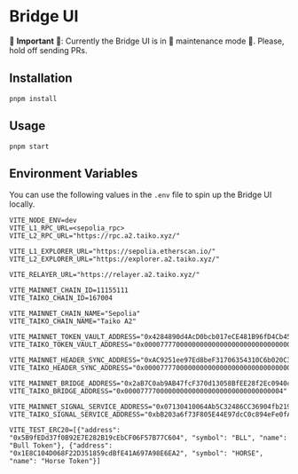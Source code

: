 # Bridge UI

🚨 **Important** 🚨: Currently the Bridge UI is in 🚧 maintenance mode 🚧. Please, hold off sending PRs.

## Installation

`pnpm install`

## Usage

`pnpm start`

## Environment Variables

You can use the following values in the `.env` file to spin up the Bridge UI locally.

```
VITE_NODE_ENV=dev
VITE_L1_RPC_URL=<sepolia_rpc>
VITE_L2_RPC_URL="https://rpc.a2.taiko.xyz/"

VITE_L1_EXPLORER_URL="https://sepolia.etherscan.io/"
VITE_L2_EXPLORER_URL="https://explorer.a2.taiko.xyz/"

VITE_RELAYER_URL="https://relayer.a2.taiko.xyz/"

VITE_MAINNET_CHAIN_ID=11155111
VITE_TAIKO_CHAIN_ID=167004

VITE_MAINNET_CHAIN_NAME="Sepolia"
VITE_TAIKO_CHAIN_NAME="Taiko A2"

VITE_MAINNET_TOKEN_VAULT_ADDRESS="0x4284890d4AcD0bcb017eCE481B96fD4Cb457CAc8"
VITE_TAIKO_TOKEN_VAULT_ADDRESS="0x0000777700000000000000000000000000000002"

VITE_MAINNET_HEADER_SYNC_ADDRESS="0xAC9251ee97Ed8beF31706354310C6b020C35d87b"
VITE_TAIKO_HEADER_SYNC_ADDRESS="0x0000777700000000000000000000000000000001"

VITE_MAINNET_BRIDGE_ADDRESS="0x2aB7C0ab9AB47fcF370d13058BfEE28f2Ec0940c"
VITE_TAIKO_BRIDGE_ADDRESS="0x0000777700000000000000000000000000000004"

VITE_MAINNET_SIGNAL_SERVICE_ADDRESS="0x07130410064Ab5C32486CC36904fb219ae97156F"
VITE_TAIKO_SIGNAL_SERVICE_ADDRESS="0xbB203a6f73F805E44E97dcC0c894eFe0fAf72498"

VITE_TEST_ERC20=[{"address": "0x5B9fEDd37f0B92E7E282B19cEbCF06F57B77C604", "symbol": "BLL", "name": "Bull Token"}, {"address": "0x1E8C104D068F22D351859cdBfE41A697A98E6EA2", "symbol": "HORSE", "name": "Horse Token"}]
```
